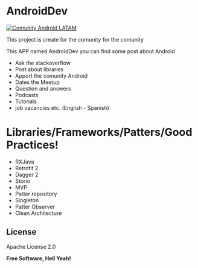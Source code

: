 # AndroidDev

[![Comunity Android LATAM](https://cfcdnpull-creativefreedoml.netdna-ssl.com/wp-content/uploads/2013/03/00-android-4-0_icons.png)](https://cfcdnpull-creativefreedoml.netdna-ssl.com/wp-content/uploads/2013/03/00-android-4-0_icons.png)

This project is create for the comunity for the comunity

This APP named AndroidDev you can find some post about Android
- Ask the stackoverflow
- Post about libraries
- Apport the comunity Android
- Dates the Meetup
- Question and answers
- Podcasts
- Tutorials
- job vacancies
etc.
(English - Spanish)

# Libraries/Frameworks/Patters/Good Practices!

  - RXJava
  - Retrofit 2
  - Dagger 2
  - Storio
  - MVP
  - Patter repository
  - Singleton
  - Patter Observer
  - Clean Architecture


License
----

Apache License 2.0


**Free Software, Hell Yeah!**

[//]: # (These are reference links used in the body of this note and get stripped out when the markdown processor does its job. There is no need to format nicely because it shouldn't be seen. Thanks SO - http://stackoverflow.com/questions/4823468/store-comments-in-markdown-syntax)

